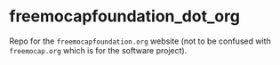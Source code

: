 # freemocapfoundation_dot_org
Repo for the `freemocapfoundation.org` website (not to be confused with `freemocap.org` which is for the software project).
 
